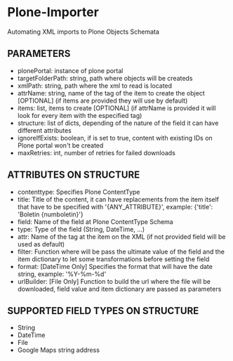 # Plone-Importer
Automating XML imports to Plone Objects Schemata

## PARAMETERS  
- plonePortal:       instance of plone portal  
- targetFolderPath:  string, path where objects will be createds  
- xmlPath:           string, path where the xml to read is located  
- attrName:          string, name of the tag of the item to create the object [OPTIONAL] (if items are provided they will use by default)  
- items:             list, items to create [OPTIONAL] (if attrName is provided it will look for every item with the especified tag)  
- structure:         list of dicts, depending of the nature of the field it can have different attributes  
- ignoreIfExists:    boolean, if is set to true, content with existing IDs on Plone portal won't be created  
- maxRetries:        int, number of retries for failed downloads  

## ATTRIBUTES ON STRUCTURE
- contenttype: Specifies Plone ContentType  
- title:       Title of the content, it can have replacements from the item itself that have to be specified with '{ANY_ATTRIBUTE}', example: {'title': 'Boletin {numboletin}'}  
- field:       Name of the field at Plone ContentType Schema  
- type:        Type of the field (String, DateTime, ...)  
- attr:        Name of the tag at the item on the XML (if not provided field will be used as default)  
- filter:      Function where will be pass the ultimate value of the field and the item dictionary to let some transformations before setting the field  
- format:      [DateTime Only] Specifies the format that will have the date string, example: '%Y-%m-%d'  
- urlBuilder:  [File Only] Function to build the url where the file will be downloaded, field value and item dictionary are passed as parameters  

## SUPPORTED FIELD TYPES ON STRUCTURE
- String  
- DateTime  
- File
- Google Maps string address
